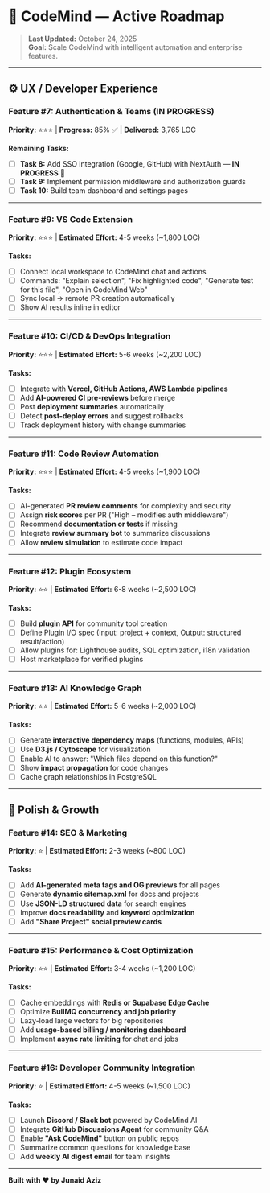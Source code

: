 # 🤖 CodeMind — Active Roadmap

> **Last Updated:** October 24, 2025  
> **Goal:** Scale CodeMind with intelligent automation and enterprise features.

---

## ⚙️ UX / Developer Experience

### **Feature #7: Authentication & Teams** (IN PROGRESS)

**Priority:** ⭐⭐⭐ | **Progress:** 85% ✅ | **Delivered:** 3,765 LOC

**Remaining Tasks:**
- [ ] **Task 8:** Add SSO integration (Google, GitHub) with NextAuth — **IN PROGRESS** 🔄
- [ ] **Task 9:** Implement permission middleware and authorization guards
- [ ] **Task 10:** Build team dashboard and settings pages

---

### **Feature #9: VS Code Extension**

**Priority:** ⭐⭐⭐ | **Estimated Effort:** 4-5 weeks (~1,800 LOC)

**Tasks:**
- [ ] Connect local workspace to CodeMind chat and actions
- [ ] Commands: "Explain selection", "Fix highlighted code", "Generate test for this file", "Open in CodeMind Web"
- [ ] Sync local → remote PR creation automatically
- [ ] Show AI results inline in editor

---

### **Feature #10: CI/CD & DevOps Integration**

**Priority:** ⭐⭐⭐ | **Estimated Effort:** 5-6 weeks (~2,200 LOC)

**Tasks:**
- [ ] Integrate with **Vercel, GitHub Actions, AWS Lambda pipelines**
- [ ] Add **AI-powered CI pre-reviews** before merge
- [ ] Post **deployment summaries** automatically
- [ ] Detect **post-deploy errors** and suggest rollbacks
- [ ] Track deployment history with change summaries

---

### **Feature #11: Code Review Automation**

**Priority:** ⭐⭐⭐ | **Estimated Effort:** 4-5 weeks (~1,900 LOC)

**Tasks:**
- [ ] AI-generated **PR review comments** for complexity and security
- [ ] Assign **risk scores** per PR ("High – modifies auth middleware")
- [ ] Recommend **documentation or tests** if missing
- [ ] Integrate **review summary bot** to summarize discussions
- [ ] Allow **review simulation** to estimate code impact

---

### **Feature #12: Plugin Ecosystem**

**Priority:** ⭐⭐ | **Estimated Effort:** 6-8 weeks (~2,500 LOC)

**Tasks:**
- [ ] Build **plugin API** for community tool creation
- [ ] Define Plugin I/O spec (Input: project + context, Output: structured result/action)
- [ ] Allow plugins for: Lighthouse audits, SQL optimization, i18n validation
- [ ] Host marketplace for verified plugins

---

### **Feature #13: AI Knowledge Graph**

**Priority:** ⭐⭐ | **Estimated Effort:** 5-6 weeks (~2,000 LOC)

**Tasks:**
- [ ] Generate **interactive dependency maps** (functions, modules, APIs)
- [ ] Use **D3.js / Cytoscape** for visualization
- [ ] Enable AI to answer: "Which files depend on this function?"
- [ ] Show **impact propagation** for code changes
- [ ] Cache graph relationships in PostgreSQL

---

## 💎 Polish & Growth

### **Feature #14: SEO & Marketing**

**Priority:** ⭐ | **Estimated Effort:** 2-3 weeks (~800 LOC)

**Tasks:**
- [ ] Add **AI-generated meta tags and OG previews** for all pages
- [ ] Generate **dynamic sitemap.xml** for docs and projects
- [ ] Use **JSON-LD structured data** for search engines
- [ ] Improve **docs readability** and **keyword optimization**
- [ ] Add **"Share Project" social preview cards**

---

### **Feature #15: Performance & Cost Optimization**

**Priority:** ⭐⭐ | **Estimated Effort:** 3-4 weeks (~1,200 LOC)

**Tasks:**
- [ ] Cache embeddings with **Redis or Supabase Edge Cache**
- [ ] Optimize **BullMQ concurrency and job priority**
- [ ] Lazy-load large vectors for big repositories
- [ ] Add **usage-based billing / monitoring dashboard**
- [ ] Implement **async rate limiting** for chat and jobs

---

### **Feature #16: Developer Community Integration**

**Priority:** ⭐ | **Estimated Effort:** 4-5 weeks (~1,500 LOC)

**Tasks:**
- [ ] Launch **Discord / Slack bot** powered by CodeMind AI
- [ ] Integrate **GitHub Discussions Agent** for community Q&A
- [ ] Enable **"Ask CodeMind"** button on public repos
- [ ] Summarize common questions for knowledge base
- [ ] Add **weekly AI digest email** for team insights

---

**Built with ❤️ by Junaid Aziz**
